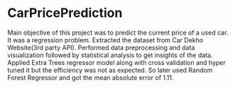 # CarPricePrediction
Main objective of this project was to predict the current price of a used car. It was a regression problem. Extracted the dataset from Car Dekho Website(3rd party API). Performed data preprocessing and data visualization followed by statistical analysis to get insights of the data. Applied Extra Trees regressor model along with cross validation and hyper tuned it but the efficiency was not as expected. So later used Random Forest Regressor and got the mean absolute error of 1.11.
